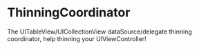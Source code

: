 # ThinningCoordinator
The UITableView/UICollectionView dataSource/delegate thinning coordinator, help thinning your UIViewController!
